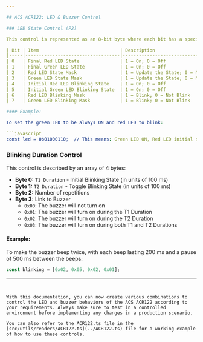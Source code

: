 ```yaml
---

## ACS ACR122: LED & Buzzer Control

### LED State Control (P2)

This control is represented as an 8-bit byte where each bit has a specific function.

| Bit | Item                              | Description                             |
|-----|-----------------------------------|-----------------------------------------|
| 0   | Final Red LED State               | 1 = On; 0 = Off                         |
| 1   | Final Green LED State             | 1 = On; 0 = Off                         |
| 2   | Red LED State Mask                | 1 = Update the State; 0 = No change     |
| 3   | Green LED State Mask              | 1 = Update the State; 0 = No change     |
| 4   | Initial Red LED Blinking State    | 1 = On; 0 = Off                         |
| 5   | Initial Green LED Blinking State  | 1 = On; 0 = Off                         |
| 6   | Red LED Blinking Mask             | 1 = Blink; 0 = Not Blink                |
| 7   | Green LED Blinking Mask           | 1 = Blink; 0 = Not Blink                |

#### Example: 

To set the green LED to be always ON and red LED to blink:

```javascript
const led = 0b01000110;  // This means: Green LED ON, Red LED initial state ON and Red LED should blink.
```

### Blinking Duration Control

This control is described by an array of 4 bytes:

- **Byte 0:** `T1 Duration` - Initial Blinking State (in units of 100 ms)
- **Byte 1:** `T2 Duration` - Toggle Blinking State (in units of 100 ms)
- **Byte 2:** Number of repetitions
- **Byte 3:** Link to Buzzer
  - `0x00`: The buzzer will not turn on
  - `0x01`: The buzzer will turn on during the T1 Duration
  - `0x02`: The buzzer will turn on during the T2 Duration
  - `0x03`: The buzzer will turn on during both T1 and T2 Durations

#### Example:

To make the buzzer beep twice, with each beep lasting 200 ms and a pause of 500 ms between the beeps:

```javascript
const blinking = [0x02, 0x05, 0x02, 0x01];
```

---
```


With this documentation, you can now create various combinations to control the LED and buzzer behaviors of the ACS ACR122 according to your requirements. Always make sure to test in a controlled environment before implementing any changes in a production scenario.

You can also refer to the ACR122.ts file in the [src/utils/readers/ACR122.ts](../ACR122.ts) file for a working example of how to use these controls.
